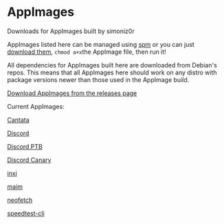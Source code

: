# AppImages
Downloads for AppImages built by simoniz0r

AppImages listed here can be managed using [spm](https://github.com/simoniz0r/spm) or you can just [download them](https://github.com/simoniz0r/AppImages/releases), `chmod a+x`the AppImage file, then run it!

All dependencies for AppImages built here are downloaded from Debian's repos.  This means that all AppImages here should work on any distro with package versions newer than those used in the AppImage build.

[Download AppImages from the releases page](https://github.com/simoniz0r/AppImages/releases)

Current AppImages:

[Cantata](https://github.com/CDrummond/cantata)

[Discord](https://discordapp.com)

[Discord PTB](https://discordapp.com)

[Discord Canary](https://discordapp.com)

[inxi](https://github.com/smxi/inxi)

[maim](https://github.com/naelstrof/maim)

[neofetch](https://github.com/dylanaraps/neofetch)

[speedtest-cli](https://github.com/sivel/speedtest-cli)
